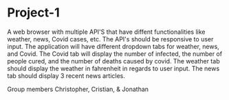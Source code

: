 # Project-1

A web browser with multiple API'S that have diffent functionalities like weather, news, Covid cases, etc.
The API's should be responsive to user input.
The application will have different dropdown tabs for weather, news, and Covid.
The Covid tab will display the number of infected, the number of people cured, and the number of deaths caused by covid.
The weather tab should display the weather in fahrenheit in regards to user input. 
The news tab should display 3 recent news articles.

Group members Christopher, Cristian, & Jonathan
